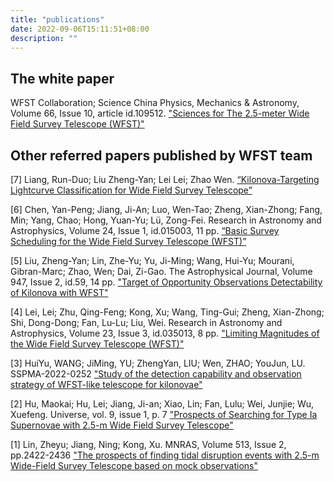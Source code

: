 ```yaml
---
title: "publications"
date: 2022-09-06T15:11:51+08:00
description: ""
---
```


## The white paper

WFST Collaboration; Science China Physics, Mechanics & Astronomy, Volume 66, Issue 10, article id.109512. [ "Sciences for The 2.5-meter Wide Field Survey Telescope (WFST)"](https://ui.adsabs.harvard.edu/abs/2023arXiv230607590W/abstract)


## Other referred papers published by WFST team

<!-- 按照时间从新到旧依次向后排序 -->
<!-- 格式可以使用IEEE -->
<!-- 格式根据：作者姓名，ads 上 publication 信息-->

[7] Liang, Run-Duo; Liu Zheng-Yan; Lei Lei; Zhao Wen. [“Kilonova-Targeting Lightcurve Classification for Wide Field Survey Telescope”](https://arxiv.org/abs/2312.12169)

[6] Chen, Yan-Peng; Jiang, Ji-An; Luo, Wen-Tao; Zheng, Xian-Zhong; Fang, Min; Yang, Chao; Hong, Yuan-Yu; Lü, Zong-Fei. Research in Astronomy and Astrophysics, Volume 24, Issue 1, id.015003, 11 pp. [“Basic Survey Scheduling for the Wide Field Survey Telescope (WFST)”](https://ui.adsabs.harvard.edu/abs/2024RAA....24a5003C/abstract)

[5] Liu, Zheng-Yan; Lin, Zhe-Yu; Yu, Ji-Ming; Wang, Hui-Yu; Mourani, Gibran-Marc; Zhao, Wen; Dai, Zi-Gao. The Astrophysical Journal, Volume 947, Issue 2, id.59, 14 pp. 
["Target of Opportunity Observations Detectability of Kilonova with WFST"](https://ui.adsabs.harvard.edu/abs/2023ApJ...947...59L/abstract)
  
[4] Lei, Lei; Zhu, Qing-Feng; Kong, Xu; Wang, Ting-Gui; Zheng, Xian-Zhong; Shi, Dong-Dong; Fan, Lu-Lu; Liu, Wei. Research in Astronomy and Astrophysics, Volume 23, Issue 3, id.035013, 8 pp. 
["Limiting Magnitudes of the Wide Field Survey Telescope (WFST)"](https://ui.adsabs.harvard.edu/abs/2023RAA....23c5013L/abstract)

[3] HuiYu, WANG; JiMing, YU; ZhengYan, LIU; Wen, ZHAO; YouJun, LU. SSPMA-2022-0252 
["Study of the detection capability and observation strategy of WFST-like telescope for kilonovae"](https://ui.adsabs.harvard.edu/abs/2023SSPMA..53y9511H/abstract)

[2] Hu, Maokai; Hu, Lei; Jiang, Ji-an; Xiao, Lin; Fan, Lulu; Wei, Junjie; Wu, Xuefeng. Universe, vol. 9, issue 1, p. 7 
["Prospects of Searching for Type Ia Supernovae with 2.5-m Wide Field Survey Telescope"](https://ui.adsabs.harvard.edu/abs/2022Univ....9....7H/abstract)

[1] Lin, Zheyu; Jiang, Ning; Kong, Xu. MNRAS, Volume 513, Issue 2, pp.2422-2436 
["The prospects of finding tidal disruption events with 2.5-m Wide-Field Survey Telescope based on mock observations"](https://ui.adsabs.harvard.edu/abs/2022MNRAS.513.2422L/abstract)
